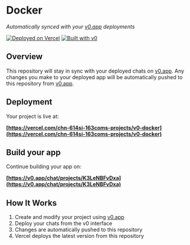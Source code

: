 # Docker

*Automatically synced with your [v0.app](https://v0.app) deployments*

[![Deployed on Vercel](https://img.shields.io/badge/Deployed%20on-Vercel-black?style=for-the-badge&logo=vercel)](https://vercel.com/chn-614si-163coms-projects/v0-docker)
[![Built with v0](https://img.shields.io/badge/Built%20with-v0.app-black?style=for-the-badge)](https://v0.app/chat/projects/K3LeNBFvDxa)

## Overview

This repository will stay in sync with your deployed chats on [v0.app](https://v0.app).
Any changes you make to your deployed app will be automatically pushed to this repository from [v0.app](https://v0.app).

## Deployment

Your project is live at:

**[https://vercel.com/chn-614si-163coms-projects/v0-docker](https://vercel.com/chn-614si-163coms-projects/v0-docker)**

## Build your app

Continue building your app on:

**[https://v0.app/chat/projects/K3LeNBFvDxa](https://v0.app/chat/projects/K3LeNBFvDxa)**

## How It Works

1. Create and modify your project using [v0.app](https://v0.app)
2. Deploy your chats from the v0 interface
3. Changes are automatically pushed to this repository
4. Vercel deploys the latest version from this repository